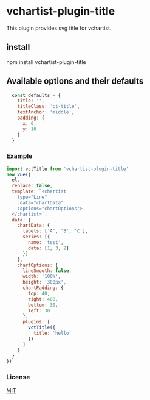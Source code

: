 vchartist-plugin-title
==========

This plugin provides svg title for vchartist.

## install
  npm install vchartist-plugin-title

## Available options and their defaults
```javascript
  const defaults = {
    title: '',
    titleClass: 'ct-title',
    textAnchor: 'middle',
    padding: {
      x: 0,
      y: 10
    }
  }
```

### Example
```javascript
import vctTitle from 'vchartist-plugin-title'
new Vue({
  el,
  replace: false,
  template: `<chartist
    type="Line"
    :data="chartData"
    :options="chartOptions">
  </chartist>`,
  data: {
    chartData: {
      labels: ['A', 'B', 'C'],
      series: [{
        name: 'test',
        data: [1, 3, 2]
      }]
    },
    chartOptions: {
      lineSmooth: false,
      width: '100%',
      height: '300px',
      chartPadding: {
        top: 40,
        right: 400,
        bottom: 30,
        left: 30
      },
      plugins: [
        vctTitle({
          title: 'hello'
        })
      ]
    }
  }
})
```
### License
[MIT](https://opensource.org/licenses/mit-license.php)
